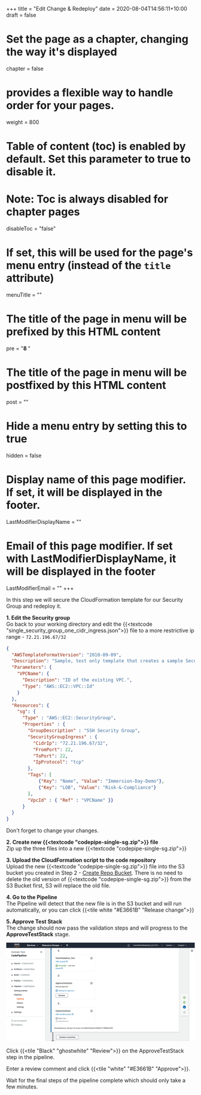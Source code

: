+++
title = "Edit Change & Redeploy"
date =  2020-08-04T14:56:11+10:00
draft = false

# Set the page as a chapter, changing the way it's displayed
chapter = false

# provides a flexible way to handle order for your pages.
weight = 800
# Table of content (toc) is enabled by default. Set this parameter to true to disable it.
# Note: Toc is always disabled for chapter pages
disableToc = "false"
# If set, this will be used for the page's menu entry (instead of the `title` attribute)
menuTitle = ""
# The title of the page in menu will be prefixed by this HTML content
pre = "<b>8 </b>"
# The title of the page in menu will be postfixed by this HTML content
post = ""
# Hide a menu entry by setting this to true
hidden = false
# Display name of this page modifier. If set, it will be displayed in the footer.
LastModifierDisplayName = ""
# Email of this page modifier. If set with LastModifierDisplayName, it will be displayed in the footer
LastModifierEmail = ""
+++

In this step we will secure the CloudFormation template for our Security Group and redeploy it.

**1. Edit the Security group**  
Go back to your working directory and edit the {{<textcode "single_security_group_one_cidr_ingress.json">}} file to a more restrictive ip range - ```72.21.196.67/32```

```json
{
  "AWSTemplateFormatVersion": "2010-09-09",
  "Description": "Sample, test only template that creates a sample Security Group allowing all SSH traffic inbound from 0.0.0.0/0 . This template is for testing purposes only.",
  "Parameters": {
    "VPCName": {
      "Description": "ID of the existing VPC.",
      "Type": "AWS::EC2::VPC::Id"
    }
  },
  "Resources": {
    "sg": {
      "Type" : "AWS::EC2::SecurityGroup",
      "Properties" : {
        "GroupDescription" : "SSH Security Group",
        "SecurityGroupIngress" : {
          "CidrIp": "72.21.196.67/32",
          "FromPort": 22,
          "ToPort": 22,
          "IpProtocol": "tcp"
        },
		"Tags": [
			{"Key": "Name", "Value": "Immersion-Day-Demo"},
			{"Key": "LOB", "Value": "Risk-&-Compliance"}
		],
        "VpcId" : { "Ref" : "VPCName" }}
      }
  }
}
```

Don't forget to change your changes.

**2. Create new {{<textcode "codepipe-single-sg.zip">}} file**  
Zip up the three files into a new {{<textcode "codepipe-single-sg.zip">}}  

**3. Upload the CloudFormation script to the code repository**  
Upload the new {{<textcode "codepipe-single-sg.zip">}} file into the S3 bucket you created in Step 2 - [Create Repo Bucket](/risk-lab-site/pipeline-controls-intro/create-repo-bucket/). There is no need to delete the old version of {{<textcode "codepipe-single-sg.zip">}} from the S3 Bucket first, S3 will replace the old file.

**4. Go to the Pipeline**  
The Pipeline will detect that the new file is in the S3 bucket and will run automatically, or you can click {{<tile white "#E3661B" "Release change">}}

**5. Approve Test Stack**  
The change should now pass the validation steps and will progress to the **ApproveTestStack** stage.  

![CodePipeline Manual Approval](codepipeline-manual-approval.png)

Click {{<tile "Black" "ghostwhite" "Review">}} on the ApproveTestStack step in the pipeline.  

Enter a review comment and click {{<tile "white" "#E3661B" "Approve">}}.

Wait for the final steps of the pipeline complete which should only take a few minutes.